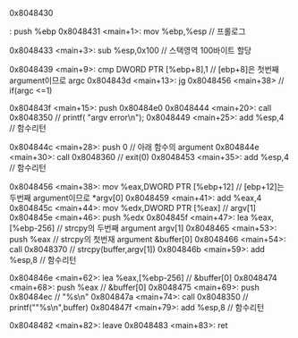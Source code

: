 0x8048430 <main>:       push   %ebp
0x8048431 <main+1>:     mov    %ebp,%esp  // 프롤로그

0x8048433 <main+3>:     sub    %esp,0x100 // 스택영역 100바이트 할당

0x8048439 <main+9>:     cmp    DWORD PTR [%ebp+8],1 // [ebp+8]은 첫번째 argument이므로 argc
0x804843d <main+13>:    jg     0x8048456 <main+38>  // if(argc <=1) 

0x804843f <main+15>:    push   0x80484e0
0x8048444 <main+20>:    call   0x8048350 <printf> // printf( "argv error\n");
0x8048449 <main+25>:    add    %esp,4 // 함수리턴

0x804844c <main+28>:    push   0  // 아래 함수의 argument
0x804844e <main+30>:    call   0x8048360 <exit> // exit(0)
0x8048453 <main+35>:    add    %esp,4 // 함수리턴

0x8048456 <main+38>:    mov    %eax,DWORD PTR [%ebp+12] // [ebp+12]는 두번째 argument이므로 *argv[0]
0x8048459 <main+41>:    add    %eax,4
0x804845c <main+44>:    mov    %edx,DWORD PTR [%eax]  //  argv[1]
0x804845e <main+46>:    push   %edx
0x804845f <main+47>:    lea    %eax,[%ebp-256]  // strcpy의 두번째 argument argv[1]
0x8048465 <main+53>:    push   %eax // strcpy의 첫번재 argument &buffer[0]
0x8048466 <main+54>:    call   0x8048370 <strcpy> // strcpy(buffer,argv[1])
0x804846b <main+59>:    add    %esp,8 // 함수리턴

0x804846e <main+62>:    lea    %eax,[%ebp-256]  // &buffer[0]
0x8048474 <main+68>:    push   %eax // &buffer[0]
0x8048475 <main+69>:    push   0x80484ec  // "%s\n"
0x804847a <main+74>:    call   0x8048350 <printf> // printf(""%s\n",buffer)
0x804847f <main+79>:    add    %esp,8 // 함수리턴

0x8048482 <main+82>:    leave
0x8048483 <main+83>:    ret

